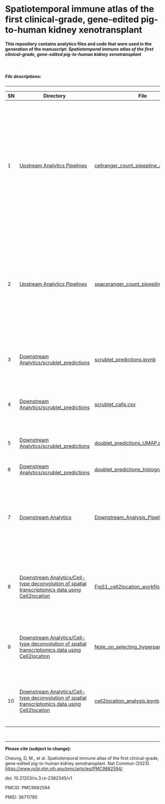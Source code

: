 # Spatiotemporal immune atlas of the first clinical-grade, gene-edited pig-to-human kidney xenotransplant

#### This repository contains analytics files and code that were used in the generation of the manuscript: *Spatiotemporal immune atlas of the first clinical-grade, gene-edited pig-to-human kidney xenotransplant*
&nbsp;
##### File descriptions:
-------------------------

| **SN** | **Directory** | **File**   | **Description** |
|----------------|------------|------------|------------|
|1|[Upstream Analytics Pipelines](https://github.com/PorrettLab/Spatiotemporal-immune-atlas-of-the-1st-clinical-grade-gene-edited-pig-to-human-kidney-xenotransplant/tree/main/Upstream%20Analytics%20Pipelines)|[cellranger_count_pipepline_analysis.sh](https://github.com/PorrettLab/Spatiotemporal-immune-atlas-of-the-1st-clinical-grade-gene-edited-pig-to-human-kidney-xenotransplant/blob/main/Upstream%20Analytics%20Pipelines/cellranger_count_pipepline_analysis.sh)|This file provides an example on how cellranger count runs were conducted on the labs' high performance computing cluster to preprocess FASTQ files, align reads to the modified reference genome and construct raw count matrices for further downstream analysis|
|2|[Upstream Analytics Pipelines](https://github.com/PorrettLab/Spatiotemporal-immune-atlas-of-the-1st-clinical-grade-gene-edited-pig-to-human-kidney-xenotransplant/tree/main/Upstream%20Analytics%20Pipelines)|[spaceranger_count_pipepline_analysis.sh](https://github.com/PorrettLab/Spatiotemporal-immune-atlas-of-the-1st-clinical-grade-gene-edited-pig-to-human-kidney-xenotransplant/blob/main/Upstream%20Analytics%20Pipelines/spaceranger_count_pipepline_analysis.sh)|This file provides an example on how spaceranger count runs were conducted to process and analyse slide images and FASTQ files by performing read alignment, tissue detection, and barcode/UMI counting|
|3|[Downstream Analytics/scrublet_predictions](https://github.com/PorrettLab/Spatiotemporal-immune-atlas-of-the-1st-clinical-grade-gene-edited-pig-to-human-kidney-xenotransplant/tree/main/Downstream%20Analytics/scrublet_predictions)|[scrublet_predictions.ipynb](https://github.com/PorrettLab/Spatiotemporal-immune-atlas-of-the-1st-clinical-grade-gene-edited-pig-to-human-kidney-xenotransplant/blob/main/Downstream%20Analytics/scrublet_predictions/scrublet_predictions.ipynb)|This notebook details the workflow used to predict doublets in our sc/snRNA-seq data|
|4|[Downstream Analytics/scrublet_predictions](https://github.com/PorrettLab/Spatiotemporal-immune-atlas-of-the-1st-clinical-grade-gene-edited-pig-to-human-kidney-xenotransplant/tree/main/Downstream%20Analytics/scrublet_predictions)|[scrublet_calls.csv](https://github.com/PorrettLab/Spatiotemporal-immune-atlas-of-the-1st-clinical-grade-gene-edited-pig-to-human-kidney-xenotransplant/blob/main/Downstream%20Analytics/scrublet_predictions/scrublet_calls.csv)|This is a tab-separated csv file of doublet calls and doublet scores based on set thresholds|
|5|[Downstream Analytics/scrublet_predictions](https://github.com/PorrettLab/Spatiotemporal-immune-atlas-of-the-1st-clinical-grade-gene-edited-pig-to-human-kidney-xenotransplant/tree/main/Downstream%20Analytics/scrublet_predictions)|[doublet_predictions_UMAP.pdf](https://github.com/PorrettLab/Spatiotemporal-immune-atlas-of-the-1st-clinical-grade-gene-edited-pig-to-human-kidney-xenotransplant/blob/main/Downstream%20Analytics/scrublet_predictions/doublet_predictions_UMAP.pdf)|Plot: 2-D embedding image/UMAP of doublet predictions |
|6|[Downstream Analytics/scrublet_predictions](https://github.com/PorrettLab/Spatiotemporal-immune-atlas-of-the-1st-clinical-grade-gene-edited-pig-to-human-kidney-xenotransplant/tree/main/Downstream%20Analytics/scrublet_predictions)|[doublet_predictions_histogram.pdf](https://github.com/PorrettLab/Spatiotemporal-immune-atlas-of-the-1st-clinical-grade-gene-edited-pig-to-human-kidney-xenotransplant/blob/main/Downstream%20Analytics/scrublet_predictions/doublet_predictions_histogram.pdf)|Plot: Diagnostic doublet histogram |
|7|[Downstream Analytics](https://github.com/PorrettLab/Spatiotemporal-immune-atlas-of-the-1st-clinical-grade-gene-edited-pig-to-human-kidney-xenotransplant/tree/main/Downstream%20Analytics)|[Downstream_Analysis_Pipeline.Rmd](https://github.com/PorrettLab/Spatiotemporal-immune-atlas-of-the-1st-clinical-grade-gene-edited-pig-to-human-kidney-xenotransplant/blob/main/Downstream%20Analytics/Downstream_Analysis_Pipeline.Rmd)|RMD file that shows the analysis workflow of scRNA-seq data using Seurat. This workflow was applied to all datasets analysed in this study|
|8|[Downstream Analytics/Cell-type deconvolution of spatial transcriptomics data using Cell2location](https://github.com/PorrettLab/Spatiotemporal-immune-atlas-of-the-1st-clinical-grade-gene-edited-pig-to-human-kidney-xenotransplant/tree/main/Downstream%20Analytics/Cell-type%20deconvolution%20of%20spatial%20transcriptomics%20data%20using%20Cell2location)|[FigS1_cell2location_workflow.pdf](https://github.com/PorrettLab/Spatiotemporal-immune-atlas-of-the-1st-clinical-grade-gene-edited-pig-to-human-kidney-xenotransplant/blob/main/Downstream%20Analytics/Cell-type%20deconvolution%20of%20spatial%20transcriptomics%20data%20using%20Cell2location/FigS1_cell2location_workflow.pdf)|This file shows the general cell2location workflow adopted in our analyses [Please acknowledge and cite Kleshchevnikov, V. et al](https://doi.org/10.1038/s41587-021-01139-4)|
|9|[Downstream Analytics/Cell-type deconvolution of spatial transcriptomics data using Cell2location](https://github.com/PorrettLab/Spatiotemporal-immune-atlas-of-the-1st-clinical-grade-gene-edited-pig-to-human-kidney-xenotransplant/tree/main/Downstream%20Analytics/Cell-type%20deconvolution%20of%20spatial%20transcriptomics%20data%20using%20Cell2location)|[Note_on_selecting_hyperparameters.pdf](https://github.com/PorrettLab/Spatiotemporal-immune-atlas-of-the-1st-clinical-grade-gene-edited-pig-to-human-kidney-xenotransplant/blob/main/Downstream%20Analytics/Cell-type%20deconvolution%20of%20spatial%20transcriptomics%20data%20using%20Cell2location/Note_on_selecting_hyperparameters.pdf)|Note on hyperparameter selection for cell2location [Please acknowledge and cite Kleshchevnikov, V. et al](https://doi.org/10.1038/s41587-021-01139-4)| 
|10|[Downstream Analytics/Cell-type deconvolution of spatial transcriptomics data using Cell2location](https://github.com/PorrettLab/Spatiotemporal-immune-atlas-of-the-1st-clinical-grade-gene-edited-pig-to-human-kidney-xenotransplant/tree/main/Downstream%20Analytics/Cell-type%20deconvolution%20of%20spatial%20transcriptomics%20data%20using%20Cell2location)|[cell2location_analysis.ipynb](https://github.com/PorrettLab/Spatiotemporal-immune-atlas-of-the-1st-clinical-grade-gene-edited-pig-to-human-kidney-xenotransplant/blob/main/Downstream%20Analytics/Cell-type%20deconvolution%20of%20spatial%20transcriptomics%20data%20using%20Cell2location/cell2location_analysis.ipynb)|This file provides an example on how cell2location analyses were conducted in this study|
<!--- --->

&nbsp;
&nbsp;

-------------------------
**Please cite (subject to change):**

Cheung, D, M., et al. Spatiotemporal immune atlas of the first clinical-grade, gene-edited pig-to-human kidney xenotransplant. Nat Commun (2023). https://www.ncbi.nlm.nih.gov/pmc/articles/PMC9882594/

doi: 10.21203/rs.3.rs-2382345/v1

PMCID: PMC9882594

PMID: 36711785
